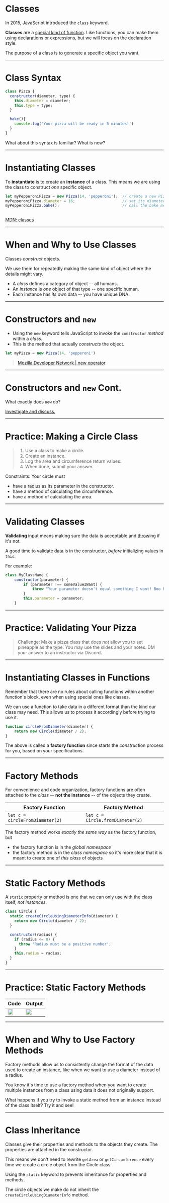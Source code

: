 # Classes

In 2015, JavaScript introduced the `class` keyword.

**Classes** are a [special kind of function](https://developer.mozilla.org/en-US/docs/Web/JavaScript/Reference/Classes). Like functions, you can make them using declarations or expressions, but we will focus on the declaration style.

The purpose of a class is to generate a specific object you want.

---

# Class Syntax

```js
class Pizza {
  constructor(diameter, type) {
    this.diameter = diameter;
    this.type = type;
  }

  bake(){
    console.log('Your pizza will be ready in 5 minutes!')
  }
}
```

What about this syntax is familiar? What is new?

---

# Instantiating Classes

To **instantiate** is to create an **instance** of a class. This means we are using the class to construct *one* specific object.

```javascript
let myPepperoniPizza = new Pizza(14, 'pepperoni');  // create a new Pizza instance
myPepperoniPizza.diameter = 16;                     // set its diameter to 2
myPepperoniPizza.bake();                            // call the bake method, which returns 'Your pizza will be ready in 5 minutes!'
                            
```

[MDN: classes](https://developer.mozilla.org/en-US/docs/Web/JavaScript/Reference/Classes)

---

# When and Why to Use Classes

Classes *construct* objects.

We use them for repeatedly making the same kind of object where the details might vary.

* A *class* defines a category of object -- all humans.
* An *instance* is *one* object of that type -- one specific human.
* Each instance has *its own* data -- you have unique DNA.

---

# Constructors and `new`

* Using the `new` keyword tells JavaScript to invoke the `constructor` *method* within a *class*.
* This is the method that actually *constructs* the object.

```js
let myPizza = new Pizza(14, 'pepperoni')
```

> [Mozilla Developer Network | new operator](https://developer.mozilla.org/en-US/docs/Web/JavaScript/Reference/Operators/new)

---

# Constructors and `new` Cont.

What exactly does `new` do?
  
[Investigate and discuss.](https://developer.mozilla.org/en-US/docs/Web/JavaScript/Reference/Operators/new#description)

---

# Practice: Making a Circle Class

> 1. Use a class to make a circle.  
> 2. Create an instance.
> 3. Log the area and circumference return values.
> 4. When done, submit your answer.

Constraints: Your circle must

* have a radius as its parameter in the constructor.
* have a method of calculating the circumference.
* have a method of calculating the area.

---

# Validating Classes

**Validating** input means making sure the data is acceptable and [throw](https://developer.mozilla.org/en-US/docs/Web/JavaScript/Reference/Statements/throw)ing if it's not.

A good time to validate data is in the constructor, *before* initializing values in `this`.

For example:
```javascript
class MyClassName {
    constructor(parameter) {
        if (parameter !== someValueIWant) {
            throw "Your parameter doesn't equal something I want! Boo hiss!" // sends an "exception"
        }
        this.parameter = parameter;
    }
```

---

# Practice: Validating Your Pizza

> Challenge: Make a pizza class that does *not* allow you to set pineapple as the type.
> You may use the slides and your notes. DM your answer to an instructor via Discord.

---

# Instantiating Classes in Functions

Remember that there are no rules about calling functions within another function's block, even when using special ones like classes.

We can use a function to take data in a different format than the kind our class may need. This allows us to process it accordingly before trying to use it.


```javascript
function circleFromDiameter(diameter) {
    return new Circle(diameter / 2);
}
```

The above is called a **factory function** since starts the *construct*ion process for you, based on your specifications.

---

# Factory Methods

For convenience and code organization, factory functions are often attached to the *class* -- **not the instance** -- of the objects they create.

| Factory Function | Factory Method |
|---|---|
| `let c = circleFromDiameter(2)` | `let c = Circle.fromDiameter(2)` |

The factory method works *exactly the same way* as the factory function, but

* the factory function is in the *global namespace*
* the factory method is in the *class namespace* so it's more clear that it is meant to create one of *this class* of objects

---
 
# Static Factory Methods 

A `static` property or method is one that we can only use with the class itself, *not instances.*

```javascript
class Circle {
  static createCircleUsingDiameterInfo(diameter) {
    return new Circle(diameter / 2);
  }

  constructor(radius) {
    if (radius <= 0) {
      throw 'Radius must be a positive number';
    }
    this.radius = radius;
  }
}
```

---

# Practice: Static Factory Methods

| Code | Output |
|-|-|
|<img src ="https://res.cloudinary.com/btvca/image/upload/v1644792273/curriculum/factoryMethod_uaawek.png" width="60%" /> |<img src ="https://res.cloudinary.com/btvca/image/upload/v1644792271/curriculum/factoryMethodOutput_iakgju.png" width="60%" />|


---
# When and Why to Use Factory Methods

Factory methods allow us to consistently change the format of the data used to create an instance, like when we want to use a diameter instead of a radius.

You know it's time to use a factory method when you want to create multiple instances from a class using data it does not originally support.

What happens if you try to invoke a static method from an instance instead of the class itself? Try it and see!

---

# Class Inheritance

Classes give their properties and methods to the objects they create. The properties are attached in the constructor.

This means we don't need to rewrite `getArea` or `getCircumference` every time we create a circle object from the Circle class.

Using the `static` keyword to prevents inheritance for properties and methods. 

The circle objects we make do not inherit the `createCircleUsingDiameterInfo` method.